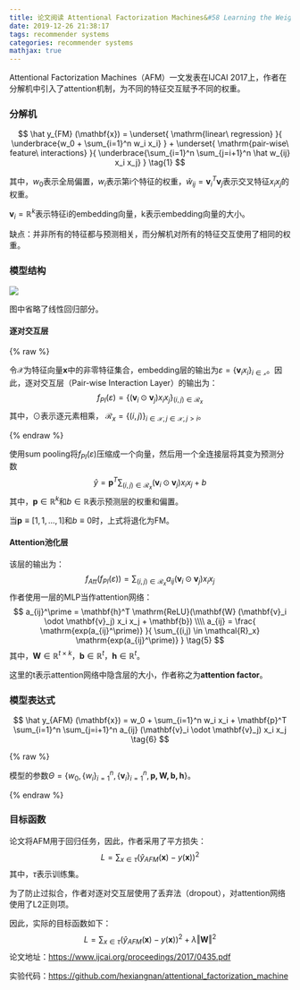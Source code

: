 ```yaml
---
title: 论文阅读 Attentional Factorization Machines&#58 Learning the Weight of Feature Interactions via Attention Networks
date: 2019-12-26 21:38:17
tags: recommender systems
categories: recommender systems
mathjax: true
---
```


Attentional Factorization Machines（AFM）一文发表在IJCAI 2017上，作者在分解机中引入了attention机制，为不同的特征交互赋予不同的权重。

<!--more-->

### 分解机

$$
\hat y_{FM} (\mathbf{x}) = 
\underset{
	\mathrm{linear\ regression}
}{
	\underbrace{w_0 + \sum_{i=1}^n w_i x_i}
} + \underset{
	\mathrm{pair-wise\ feature\ interactions}
}{
	\underbrace{\sum_{i=1}^n \sum_{j=i+1}^n \hat w_{ij} x_i x_j}
} \tag{1}
$$

其中，$w_0$表示全局偏置，$w_i$表示第i个特征的权重，$\hat w_{ij} = \mathbf{v}_i^T \mathbf{v}_j$表示交叉特征$x_i x_j$的权重。

$\mathbf{v}_i = \mathbb{R}^k$表示特征i的embedding向量，k表示embedding向量的大小。

缺点：并非所有的特征都与预测相关，而分解机对所有的特征交互使用了相同的权重。

### 模型结构

![](/static/images/afm.png)

图中省略了线性回归部分。

#### 逐对交互层

{% raw %}

令$\mathcal{X}$为特征向量$\mathbf{x}$中的非零特征集合，embedding层的输出为$\varepsilon = \{ \mathbf{v}_i x_i \}_{i \in \mathcal{x} }$。因此，逐对交互层（Pair-wise Interaction Layer）的输出为：
$$
f_{PI}(\varepsilon) = \{ (\mathbf{v}_i \odot \mathbf{v}_j) x_i x_j \}_{(i,j) \in \mathcal{R}_x} \tag{2}
$$
其中，$\odot$表示逐元素相乘， $\mathcal{R}_x = \{ (i,j) \}_{i \in \mathcal{X}, j \in \mathcal{X}, j > i}$。

{% endraw %}

使用sum pooling将$f_{PI}(\varepsilon)$压缩成一个向量，然后用一个全连接层将其变为预测分数
$$
\hat y = \mathbf{p}^T \sum_{(i,j) \in \mathcal{R}_x} (\mathbf{v}_i \odot \mathbf{v}_j) x_i x_j + b \tag{3}
$$
其中，$\mathbf{p} \in \mathbb{R}^k$和$b \in \mathbb{R}$表示预测层的权重和偏置。

当$\mathbf{p} \equiv [1,1,\dots,1]$和$b \equiv 0$时，上式将退化为FM。

#### Attention池化层

该层的输出为：
$$
f_{Att}(f_{PI}(\varepsilon)) = 
\sum_{(i,j) \in \mathcal{R}_x} a_{ij} (\mathbf{v}_i \odot \mathbf{v}_j) x_i x_j \tag{4}
$$
作者使用一层的MLP当作attention网络：
$$
a_{ij}^\prime = \mathbf{h}^T \mathrm{ReLU}(\mathbf{W} (\mathbf{v}_i \odot \mathbf{v}_j) x_i x_j + \mathbf{b}) \\\\
a_{ij} = \frac{
	\mathrm{exp(a_{ij}^\prime)}
}{
	\sum_{(i,j) \in \mathcal{R}_x} \mathrm{exp(a_{ij}^\prime)}
} \tag{5}
$$
其中，$\mathbf{W} \in \mathbb{R}^{t \times k}$，$\mathbf{b} \in \mathbb{R}^t$，$\mathbf{h} \in \mathbb{R}^t$。

这里的t表示attention网络中隐含层的大小，作者称之为**attention factor**。

### 模型表达式

$$
\hat y_{AFM} (\mathbf{x}) =
w_0 + \sum_{i=1}^n w_i x_i + \mathbf{p}^T \sum_{i=1}^n \sum_{j=i+1}^n a_{ij} (\mathbf{v}_i \odot \mathbf{v}_j) x_i x_j \tag{6}
$$

{% raw %}

模型的参数$\Theta = \{w_0, \{ w_i \}_{i=1}^n, \{ \mathbf{v}_i \}_{i=1}^n, \mathbf{p, W, b, h} \}$。

{% endraw %}

### 目标函数

论文将AFM用于回归任务，因此，作者采用了平方损失：
$$
L = \sum_{x \in \tau} (\hat y_{AFM}(\mathbf{x}) - y(\mathbf{x}))^2 \tag{7}
$$
其中，$\tau$表示训练集。

为了防止过拟合，作者对逐对交互层使用了丢弃法（dropout），对attention网络使用了L2正则项。

因此，实际的目标函数如下：
$$
L = \sum_{x \in \tau} (\hat y_{AFM}(\mathbf{x}) - y(\mathbf{x}))^2 + \lambda \left \Vert \mathbf{W} \right \Vert^2 \tag{8}
$$
论文地址：https://www.ijcai.org/proceedings/2017/0435.pdf

实验代码：https://github.com/hexiangnan/attentional_factorization_machine